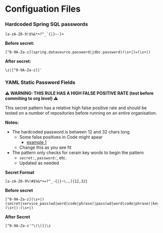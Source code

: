 # Configuation Files

### Hardcoded Spring SQL passwords

```
[a-zA-Z0-9!$%&*+?^_`{|}~-]+
```

**Before secret:**

```
[^0-9A-Za-z](spring.datasource.password|jdbc.password)(\s+|)=(\s+|)
```

**After secret:**

```
\z|[^0-9A-Za-z]|'
```


### YAML Static Password Fields

**⚠️ WARNING: THIS RULE HAS A HIGH FALSE POSITIVE RATE (test before commiting to org level) ⚠️**

This secret pattern has a relative high false positive rate and should be tested on a number of repositories before running on an entire organisation.

**Notes:**

- The hardcoded password is between 12 and 32 chars long
  - Some false positives in Code might apear
    - [example 1](https://github.com/octodemo/custom-pattern-secrets-private/blob/main/jwt/owasp-juice-shop.ts#L52)
  - Change this as you see fit
- The pattern only checks for cerain key words to begin the pattern
  - `secret:`, `password:`, etc.
  - Updated as needed

**Secret Format**

```
[a-zA-Z0-9%!#$%&*+=?^_-{|}~\.,]{12,32}
```

**Before secret**
```
[^0-9A-Za-z](\s+|)(secret|service_pass(wd|word|code|phrase)|pass(wd|word|code|phrase)|key)(\s+|):(\s+|)
```

**After Secret**

```
[^0-9A-Za-z'"\(\)]|\z
```
